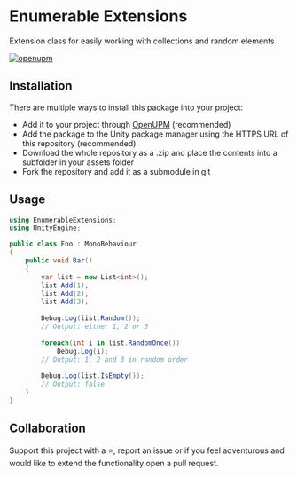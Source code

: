 # Enumerable Extensions
Extension class for easily working with collections and random elements

[![openupm](https://img.shields.io/npm/v/com.sandrofigo.enumerable-extensions-unity3d?label=openupm&registry_uri=https://package.openupm.com)](https://openupm.com/packages/com.sandrofigo.enumerable-extensions-unity3d/)

## Installation
There are multiple ways to install this package into your project:
- Add it to your project through [OpenUPM](https://openupm.com/packages/com.sandrofigo.enumerable-extensions-unity3d/) (recommended)
- Add the package to the Unity package manager using the HTTPS URL of this repository (recommended)
- Download the whole repository as a .zip and place the contents into a subfolder in your assets folder
- Fork the repository and add it as a submodule in git

## Usage
```csharp
using EnumerableExtensions;
using UnityEngine;

public class Foo : MonoBehaviour
{
    public void Bar()
    {
        var list = new List<int>();
        list.Add(1);
        list.Add(2);
        list.Add(3);
        
        Debug.Log(list.Random());
        // Output: either 1, 2 or 3
        
        foreach(int i in list.RandomOnce())
            Debug.Log(i);
        // Output: 1, 2 and 3 in random order
        
        Debug.Log(list.IsEmpty());
        // Output: false
    }
}
```

## Collaboration
Support this project with a ⭐️, report an issue or if you feel adventurous and would like to extend the functionality open a pull request.
